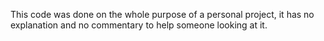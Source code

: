 This code was done on the whole purpose of a personal project, it has no explanation and no commentary to help someone looking at it.
